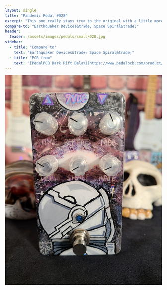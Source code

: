 ```yaml
---
layout: single
title: "Pandemic Pedal #028"
excerpt: "This one really stays true to the original with a little more flair. I attempted to use normal acrylic paint with a brush for the first time for the solar system. I like the contrast with the astronaut in paint pen."
compare-to: "Earthquaker Devices&trade; Space Spiral&trade;"
header:
  teaser: /assets/images/pedals/small/028.jpg
sidebar:
  - title: "Compare to"
    text: "Earthquaker Devices&trade; Space Spiral&trade;"
  - title: "PCB from"
    text: "[PedalPCB Dark Rift Delay](https://www.pedalpcb.com/product/darkriftdelay/)"
---
```


![header](/assets/images/pedals/028.jpg)
